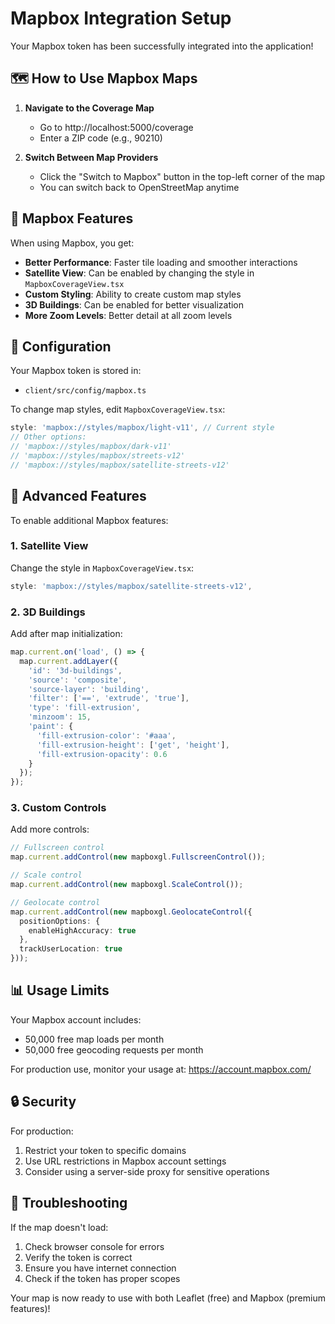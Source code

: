 # Mapbox Integration Setup

Your Mapbox token has been successfully integrated into the application!

## 🗺️ How to Use Mapbox Maps

1. **Navigate to the Coverage Map**
   - Go to http://localhost:5000/coverage
   - Enter a ZIP code (e.g., 90210)

2. **Switch Between Map Providers**
   - Click the "Switch to Mapbox" button in the top-left corner of the map
   - You can switch back to OpenStreetMap anytime

## 🎨 Mapbox Features

When using Mapbox, you get:
- **Better Performance**: Faster tile loading and smoother interactions
- **Satellite View**: Can be enabled by changing the style in `MapboxCoverageView.tsx`
- **Custom Styling**: Ability to create custom map styles
- **3D Buildings**: Can be enabled for better visualization
- **More Zoom Levels**: Better detail at all zoom levels

## 🔧 Configuration

Your Mapbox token is stored in:
- `client/src/config/mapbox.ts`

To change map styles, edit `MapboxCoverageView.tsx`:
```typescript
style: 'mapbox://styles/mapbox/light-v11', // Current style
// Other options:
// 'mapbox://styles/mapbox/dark-v11'
// 'mapbox://styles/mapbox/streets-v12'
// 'mapbox://styles/mapbox/satellite-streets-v12'
```

## 🚀 Advanced Features

To enable additional Mapbox features:

### 1. Satellite View
Change the style in `MapboxCoverageView.tsx`:
```typescript
style: 'mapbox://styles/mapbox/satellite-streets-v12',
```

### 2. 3D Buildings
Add after map initialization:
```typescript
map.current.on('load', () => {
  map.current.addLayer({
    'id': '3d-buildings',
    'source': 'composite',
    'source-layer': 'building',
    'filter': ['==', 'extrude', 'true'],
    'type': 'fill-extrusion',
    'minzoom': 15,
    'paint': {
      'fill-extrusion-color': '#aaa',
      'fill-extrusion-height': ['get', 'height'],
      'fill-extrusion-opacity': 0.6
    }
  });
});
```

### 3. Custom Controls
Add more controls:
```typescript
// Fullscreen control
map.current.addControl(new mapboxgl.FullscreenControl());

// Scale control
map.current.addControl(new mapboxgl.ScaleControl());

// Geolocate control
map.current.addControl(new mapboxgl.GeolocateControl({
  positionOptions: {
    enableHighAccuracy: true
  },
  trackUserLocation: true
}));
```

## 📊 Usage Limits

Your Mapbox account includes:
- 50,000 free map loads per month
- 50,000 free geocoding requests per month

For production use, monitor your usage at:
https://account.mapbox.com/

## 🔒 Security

For production:
1. Restrict your token to specific domains
2. Use URL restrictions in Mapbox account settings
3. Consider using a server-side proxy for sensitive operations

## 🐛 Troubleshooting

If the map doesn't load:
1. Check browser console for errors
2. Verify the token is correct
3. Ensure you have internet connection
4. Check if the token has proper scopes

Your map is now ready to use with both Leaflet (free) and Mapbox (premium features)! 